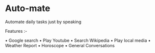 # Auto-mate
Automate daily tasks just by speaking

Features :-

•	Google search
•	Play Youtube
•	Search Wikipedia
•	Play local media
•	Weather Report
•	Horoscope
•	General Conversations
